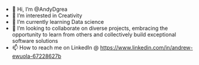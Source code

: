 - 👋 Hi, I’m @AndyDgrea
- 👀 I’m interested in Creativity 
- 🌱 I’m currently learning Data science 
- 💞️ I’m looking to collaborate on diverse projects, embracing the opportunity to learn from others and collectively build exceptional software solutions
- 📫 How to reach me on LinkedIn @ https://www.linkedin.com/in/andrew-ewuola-67228627b

<!---
AndyDgrea/AndyDgrea is a ✨ special ✨ repository because its `README.md` (this file) appears on your GitHub profile.
You can click the Preview link to take a look at your changes.
--->
